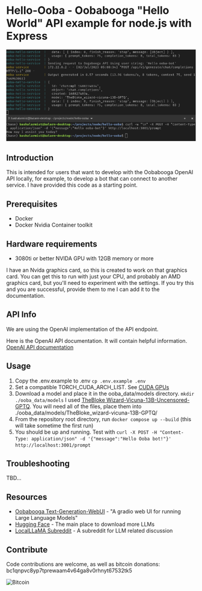 # Hello-Ooba - Oobabooga "Hello World" API example for node.js with Express

![Screenshot](https://github.com/bashalarmist/hello-ooba/blob/master/readme/hello-ooba.png)


## Introduction
This is intended for users that want to develop with the Oobabooga OpenAI API locally, for example, to develop a bot that can connect to another service. I have provided this code as a starting point.

## Prerequisites
- Docker
- Docker Nvidia Container toolkit

## Hardware requirements
- 3080ti or better NVIDA GPU with 12GB memory or more

I have an Nvida graphics card, so this is created to work on that graphics card. You can get this to run with just your CPU, and probably an AMD graphics card, but you'll need to experiment with the settings. If you try this and you are successful, provide them to me I can add it to the documentation.

## API Info
We are using the OpenAI implementation of the API endpoint.

Here is the OpenAI API documentation. It will contain helpful information.
[OpenAI API documentation](https://platform.openai.com/docs/guides/gpt)

## Usage
1. Copy the .env.example to .env `cp .env.example .env`
2. Set a compatible TORCH_CUDA_ARCH_LIST. See [CUDA GPUs](https://developer.nvidia.com/cuda-gpus)
3. Download a model and place it in the ooba_data/models directory. `mkdir ./ooba_data/models` I used [TheBloke Wizard-Vicuna-13B-Uncensored-GPTQ](https://huggingface.co/TheBloke/Wizard-Vicuna-13B-Uncensored-GPTQ). You will need all of the files, place them into ./ooba_data/models/TheBloke_wizard-vicuna-13B-GPTQ/
4. From the repository root directory, run `docker compose up --build` (this will take sometime the first run)
5. You should be up and running. Test with `curl -X POST -H "Content-Type: application/json" -d '{"message":"Hello Ooba bot!"}' http://localhost:3001/prompt`

## Troubleshooting
TBD...


## Resources
- [Oobabooga Text-Generation-WebUI](https://github.com/oobabooga/text-generation-webui) - "A gradio web UI for running Large Language Models"
- [Hugging Face](https://huggingface.co) - The main place to download more LLMs
- [LocalLLaMA Subreddit](https://www.reddit.com/r/LocalLLaMA/) - A subreddit for LLM related discussion

## Contribute
Code contributions are welcome, as well as bitcoin donations:
bc1qnpvc8yp7tprewaam4v64ga8v0rhnyt67532tk5

![Bitcoin](https://i.imgur.com/Ixe1at6.jpg)
